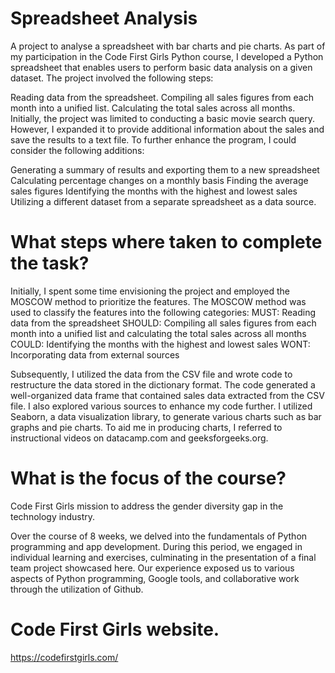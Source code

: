 # Spreadsheet Analysis
A project to analyse a spreadsheet with bar charts and pie charts.
As part of my participation in the Code First Girls Python course, I developed a Python spreadsheet that enables users to perform basic data analysis on a given dataset. The project involved the following steps:

Reading data from the spreadsheet. Compiling all sales figures from each month into a unified list. Calculating the total sales across all months. Initially, the project was limited to conducting a basic movie search query. However, I expanded it to provide additional information about the sales and save the results to a text file.
To further enhance the program, I could consider the following additions:

Generating a summary of results and exporting them to a new spreadsheet
Calculating percentage changes on a monthly basis
Finding the average sales figures
Identifying the months with the highest and lowest sales
Utilizing a different dataset from a separate spreadsheet as a data source.
# What steps where taken to complete the task?
Initially, I spent some time envisioning the project and employed the MOSCOW method to prioritize the features. The MOSCOW method was used to classify the features into the following categories:
MUST: Reading data from the spreadsheet
SHOULD: Compiling all sales figures from each month into a unified list and calculating the total sales across all months
COULD: Identifying the months with the highest and lowest sales
WONT: Incorporating data from external sources

Subsequently, I utilized the data from the CSV file and wrote code to restructure the data stored in the dictionary format. The code generated a well-organized data frame that contained sales data extracted from the CSV file. I also explored various sources to enhance my code further.
I utilized Seaborn, a data visualization library, to generate various charts such as bar graphs and pie charts.
To aid me in producing charts, I referred to instructional videos on datacamp.com and geeksforgeeks.org.
# What is the focus of the course?
Code First Girls mission to address the gender diversity gap in the technology industry. 

Over the course of 8 weeks, we delved into the fundamentals of Python programming and app development. During this period, we engaged in individual learning and exercises, culminating in the presentation of a final team project showcased here. Our experience exposed us to various aspects of Python programming, Google tools, and collaborative work through the utilization of Github.

# Code First Girls website.
https://codefirstgirls.com/
